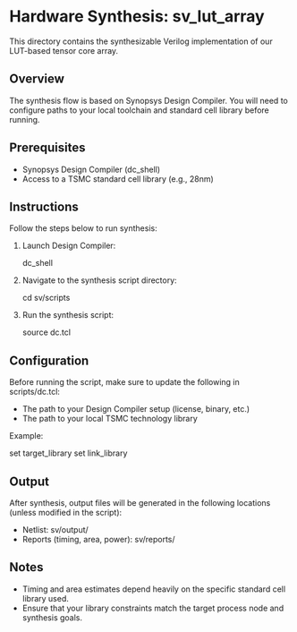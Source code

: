 
# Hardware Synthesis: sv_lut_array

This directory contains the synthesizable Verilog implementation of our LUT-based tensor core array.

## Overview

The synthesis flow is based on Synopsys Design Compiler. You will need to configure paths to your local toolchain and standard cell library before running.

## Prerequisites

- Synopsys Design Compiler (dc_shell)
- Access to a TSMC standard cell library (e.g., 28nm)

## Instructions

Follow the steps below to run synthesis:

1. Launch Design Compiler:

   dc_shell

2. Navigate to the synthesis script directory:

   cd sv/scripts

3. Run the synthesis script:

   source dc.tcl

## Configuration

Before running the script, make sure to update the following in scripts/dc.tcl:

- The path to your Design Compiler setup (license, binary, etc.)
- The path to your local TSMC technology library

Example:

   set target_library 
   set link_library 

## Output

After synthesis, output files will be generated in the following locations (unless modified in the script):

- Netlist: sv/output/
- Reports (timing, area, power): sv/reports/

## Notes

- Timing and area estimates depend heavily on the specific standard cell library used.
- Ensure that your library constraints match the target process node and synthesis goals.